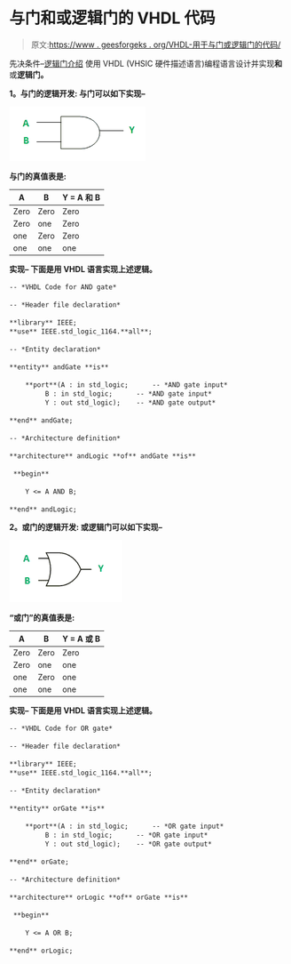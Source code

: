 # 与门和或逻辑门的 VHDL 代码

> 原文:[https://www . geesforgeks . org/VHDL-用于与门或逻辑门的代码/](https://www.geeksforgeeks.org/vhdl-code-for-and-and-or-logic-gates/)

先决条件–[逻辑门介绍](https://www.geeksforgeeks.org/introduction-of-logic-gates/)
使用 VHDL (VHSIC 硬件描述语言)编程语言设计并实现**和**或**逻辑门。**

****1。与门的逻辑开发:**
与门可以如下实现–**

**![](img/9149cb42b3cca25552ee34229f5b21b1.png)**

**与门的真值表是:**

<center>

| A | B | Y = A 和 B |
| --- | --- | --- |
| Zero | Zero | Zero |
| Zero | one | Zero |
| one | Zero | Zero |
| one | one | one |

</center>

****实现–**
下面是用 VHDL 语言实现上述逻辑。**

```
-- *VHDL Code for AND gate*

-- *Header file declaration*

**library** IEEE;
**use** IEEE.std_logic_1164.**all**;

-- *Entity declaration*

**entity** andGate **is**

    **port**(A : in std_logic;      -- *AND gate input*
         B : in std_logic;      -- *AND gate input*
         Y : out std_logic);    -- *AND gate output*

**end** andGate;

-- *Architecture definition*

**architecture** andLogic **of** andGate **is**

 **begin**

    Y <= A AND B;

**end** andLogic; 
```

****2。或门的逻辑开发:**
或逻辑门可以如下实现–**

**![](img/afdeb7d7bfa51f9f46ad0b9db952d4cb.png)**

**“或门”的真值表是:**

<center>

| A | B | Y = A 或 B |
| --- | --- | --- |
| Zero | Zero | Zero |
| Zero | one | one |
| one | Zero | one |
| one | one | one |

</center>

****实现–**
下面是用 VHDL 语言实现上述逻辑。**

```
-- *VHDL Code for OR gate*

-- *Header file declaration*

**library** IEEE;
**use** IEEE.std_logic_1164.**all**;

-- *Entity declaration*

**entity** orGate **is**

    **port**(A : in std_logic;      -- *OR gate input*
         B : in std_logic;      -- *OR gate input*
         Y : out std_logic);    -- *OR gate output*

**end** orGate;

-- *Architecture definition*

**architecture** orLogic **of** orGate **is**

 **begin**

    Y <= A OR B;

**end** orLogic; 
```